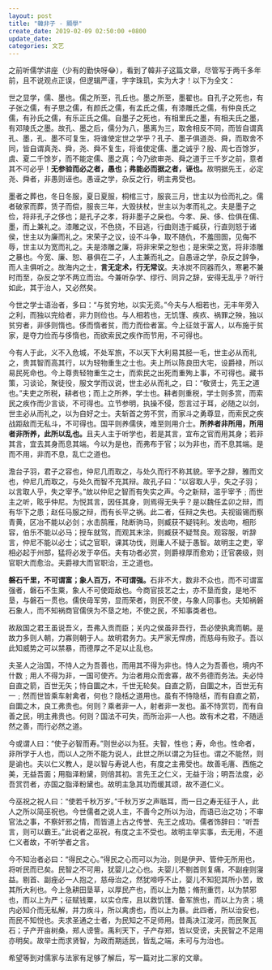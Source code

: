 ```yaml
---
layout: post
title: "韓非子 - 顯學"
create_date: 2019-02-09 02:50:00 +0800
update_date: 
categories: 文艺
---
```

之前听儒学讲座（少有的勤快呀😂），看到了韓非子这篇文章，尽管写于两千多年前，且不说观点正误，但逻辑严谨，字字珠玑，实为大才！以下为全文：

<div class="quote">
<p>
世之显学，儒、墨也。儒之所至，孔丘也。墨之所至，墨翟也。自孔子之死也，有子张之儒，有子思之儒，有颜氏之儒，有孟氏之儒，有漆雕氏之儒，有仲良氏之儒，有孙氏之儒，有乐正氏之儒。自墨子之死也，有相里氏之墨，有相夫氏之墨，有邓陵氏之墨。故孔、墨之后，儒分为八，墨离为三，取舍相反不同，而皆自谓真孔、墨，孔、墨不可复生，将谁使定世之学乎？孔子、墨子俱道尧、舜，而取舍不同，皆自谓真尧、舜，尧、舜不复生，将谁使定儒、墨之诚乎？殷、周七百馀岁，虞、夏二千馀岁，而不能定儒、墨之真；今乃欲审尧、舜之道于三千岁之前，意者其不可必乎！<b>无参验而必之者，愚也；弗能必而据之者，诬也。</b>故明据先王，必定尧、舜者，非愚则诬也。愚诬之学，杂反之行，明主弗受也。
</p>
<p>
墨者之葬也，冬日冬服，夏日夏服，桐棺三寸，服丧三月，世主以为俭而礼之。儒者破家而葬，赁子而偿，服丧三年，大毁扶杖，世主以为孝而礼之。夫是墨子之俭，将非孔子之侈也；是孔子之孝，将非墨子之戾也。今孝、戾、侈、俭俱在儒、墨，而上兼礼之。漆雕之议，不色挠，不目逃，行曲则违于臧获，行直则怒于诸侯，世主以为廉而礼之。宋荣子之议，设不斗争，取不随仇，不羞囹圄，见侮不辱，世主以为宽而礼之。夫是漆雕之廉，将非宋荣之恕也；是宋荣之宽，将非漆雕之暴也。今宽、廉、恕、暴俱在二子，人主兼而礼之。自愚诬之学，杂反之辞争，而人主俱听之。故海内之士，<b>言无定术，行无常议</b>。夫冰炭不同器而久，寒暑不兼时而至，杂反之学不两立而治。今兼听杂学、缪行、同异之辞，安得无乱乎？听行如此，其于治人，又必然矣。
</p>
<p>
今世之学士语治者，多曰：“与贫穷地，以实无资。”今夫与人相若也，无丰年旁入之利，而独以完给者，非力则俭也。与人相若也，无饥馑、疾疚、祸罪之殃，独以贫穷者，非侈则惰也。侈而惰者贫，而力而俭者富。今上征敛于富人，以布施于贫家，是夺力俭而与侈惰也，而欲索民之疾作而节用，不可得也。
</p>
<p>
今有人于此，义不入危城，不处军旅，不以天下大利易其胫一毛，世主必从而礼之，贵其智而高其行，以为轻物重生之士也。夫上所以陈良田大宅，设爵禄，所以易民死命也。今上尊贵轻物重生之士，而索民之出死而重殉上事，不可得也。藏书策，习谈论，聚徒役，服文学而议说，世主必从而礼之，曰：“敬贤士，先王之道也。”夫吏之所税，耕者也；而上之所养，学士也。耕者则重税，学士则多赏，而索民之疾作而少言谈，不可得也。立节参明，执操不侵，怨言过于耳，必随之以剑，世主必从而礼之，以为自好之士。夫斩首之劳不赏，而家斗之勇尊显，而索民之疾战距敌而无私斗，不可得也。国平则养儒侠，难至则用介士。<b>所养者非所用，所用者非所养，此所以乱也。</b>且夫人主于听学也，若是其言，宜布之官而用其身；若非其言，宜去其身而息其端。今以为是也，而弗布于官；以为非也，而不息其端。是而不用，非而不息，乱亡之道也。
</p>
<p>
澹台子羽，君子之容也，仲尼几而取之，与处久而行不称其貌。宰予之辞，雅而文也，仲尼几而取之，与处久而智不充其辩。故孔子曰：“以容取人乎，失之子羽；以言取人乎，失之宰予。”故以仲尼之智而有失实之声。今之新辩，滥乎宰予﹔而世主之听，眩乎仲尼。为悦其言，因任其身，则焉得无失乎？是以魏任孟卯之辩，而有华下之患；赵任马服之辩，而有长平之祸。此二者，任辩之失也。夫视锻锡而察青黄，区冶不能以必剑；水击鹄雁，陆断驹马，则臧获不疑钝利。发齿吻，相形容，伯乐不能以必马；授车就驾，而观其末涂，则臧获不疑驽良。观容服，听辞言，仲尼不能以必士；试之官职，课其功伐，则庸人不疑于愚智。故明主之吏，宰相必起于州部，猛将必发于卒伍。夫有功者必赏，则爵禄厚而愈劝；迁官袭级，则官职大而愈治。夫爵禄大而官职治，王之道也。
</p>
<p>
<b>磐石千里，不可谓富；象人百万，不可谓强。</b>石非不大，数非不众也，而不可谓富强者，磐石不生粟，象人不可使距敌也。今商官技艺之士，亦不垦而食，是地不垦，与磐石一贯也。儒侠毋军劳，显而荣者，则民不使，与象人同事也。夫知祸磐石象人，而不知祸商官儒侠为不垦之地，不使之民，不知事类者也。
</p>
<p>
故敌国之君王虽说吾义，吾弗入贡而臣；关内之侯虽非吾行，吾必使执禽而朝。是故力多则人朝，力寡则朝于人。故明君务力。夫严家无悍虏，而慈母有败子。吾以此知威势之可以禁暴，而德厚之不足以止乱也。
</p>
<p>
夫圣人之治国，不恃人之为吾善也，而用其不得为非也。恃人之为吾善也，境内不什数﹔用人不得为非，一国可使齐。为治者用众而舍寡，故不务德而务法。夫必恃自直之箭，百世无矢；恃自圜之木，千世无轮矣。自直之箭，自圜之木，百世无有一﹔然而世皆乘车射禽者，何也？隐栝之道用也。虽有不恃隐栝，而有自直之箭，自圜之木，良工弗贵也。何则？乘者非一人，射者非一发也。虽不恃赏罚，而有自善之民，明主弗贵也。何则？国法不可失，而所治非一人也。故有术之君，不随适然之善，而行必然之道。
</p>
<p>
今或谓人曰：“使子必智而寿。”则世必以为狂。夫智，性也；寿，命也。性命者，非所学于人也，而以人之所不能为说人，此世之所以谓之为狂也。谓之不能然，则是谕也。夫以仁义教人，是以智与寿说人也，有度之主弗受也。故善毛廧、西施之美，无益吾面；用脂泽粉黛，则倍其初。言先王之仁义，无益于治；明吾法度，必吾赏罚者，亦国之脂泽粉黛也。故明主急其功而缓其颂，故不道仁义。
</p>
<p>
今巫祝之祝人曰：“使若千秋万岁。”千秋万岁之声聒耳，而一日之寿无征于人，此人之所以简巫祝也。今世儒者之说人主，不善今之所以为治，而语已治之功；不审官法之事，不察奸邪之情，而皆道上古之传誉、先王之成功。儒者饰辞曰：“听吾言，则可以霸王。”此说者之巫祝，有度之主不受也。故明主举实事，去无用，不道仁义者故，不听学者之言。
</p>
<p>
今不知治者必曰：“得民之心。”得民之心而可以为治，则是伊尹、管仲无所用也，将听民而已矣。民智之不可用，犹婴儿之心也。夫婴儿不剔首则复痛，不副痤则寖益。剔首、副痤必一人抱之，慈母治之，然犹啼呼不止，婴儿不知犯其所小苦，致其所大利也。今上急耕田垦草，以厚民产也，而以上为酷；脩刑重罚，以为禁邪也，而以上为严；征赋钱粟，以实仓库，且以救饥馑、备军旅也，而以上为贪；境内必知介而无私解，并力疾斗，所以禽虏也，而以上为暴。此四者，所以治安也，而民不知悦也。夫求圣通之士者，为民知之不足师用。昔禹决江浚河，而民聚瓦石；子产开亩树桑，郑人谤訾。禹利天下，子产存郑，皆以受谤，夫民智之不足用亦明矣。故举士而求贤智，为政而期适民，皆乱之端，未可与为治也。
</p>
</div>

希望等到对儒家与法家有足够了解后，写一篇对比二家的文章。
